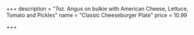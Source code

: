 +++
description = "7oz. Angus on bulkie with American Cheese, Lettuce, Tomato and Pickles"
name = "Classic Cheeseburger Plate"
price = 10.99

+++

